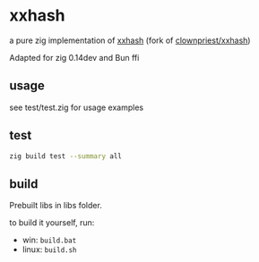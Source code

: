 # xxhash

a pure zig implementation of [xxhash](https://github.com/Cyan4973/xxHash) (fork of [clownpriest/xxhash](https://github.com/clownpriest/xxhash))

Adapted for zig 0.14dev and Bun ffi

## usage
see test/test.zig for usage examples

## test

```bash
zig build test --summary all
```

## build

Prebuilt libs in libs folder.

to build it yourself, run:

- win: `build.bat`
- linux: `build.sh`